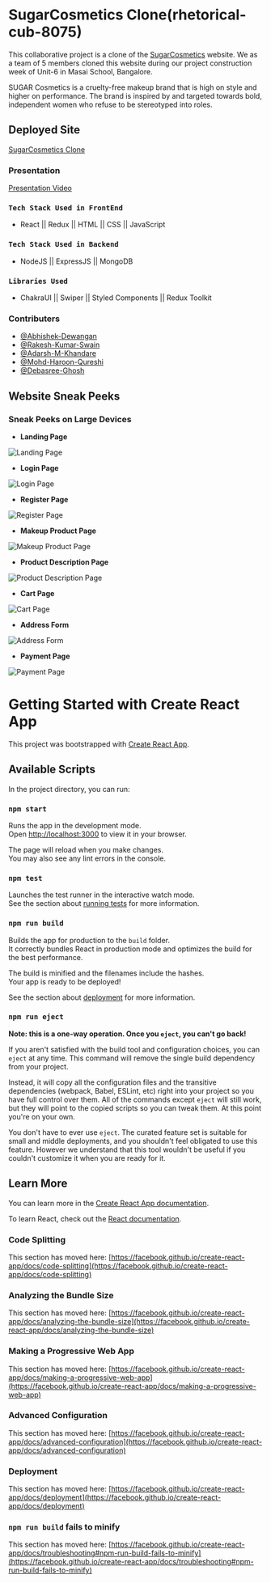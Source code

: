 # SugarCosmetics Clone(rhetorical-cub-8075)

This collaborative project is a clone of the [SugarCosmetics](https://sugarcosmetics.com/) website. We as a team of 5 members cloned this website during our project construction week of Unit-6 in Masai School, Bangalore.

SUGAR Cosmetics is a cruelty-free makeup brand that is high on style and higher on performance. The brand is inspired by and targeted towards bold, independent women who refuse to be stereotyped into roles.

## Deployed Site

[SugarCosmetics Clone](https://sugarcosmeticnem201.netlify.app/)

### Presentation

[Presentation Video](https://drive.google.com/file/d/1y6T2wkl-xWzEMbch7AIP4pWUFPqsjnol/view?usp=sharing)


### `Tech Stack Used in FrontEnd`

- React || Redux || HTML || CSS || JavaScript

### `Tech Stack Used in Backend`

- NodeJS || ExpressJS || MongoDB 

### `Libraries Used`

- ChakraUI || Swiper || Styled Components || Redux Toolkit 

### Contributers

- [@Abhishek-Dewangan](https://github.com/Abhishek-Dewangan)
- [@Rakesh-Kumar-Swain](https://github.com/SWAIN1998)
- [@Adarsh-M-Khandare](https://github.com/AdarshKhandare)
- [@Mohd-Haroon-Qureshi](https://github.com/HarshVardhan-dev)
- [@Debasree-Ghosh](https://github.com/Debasree-3031999)

## Website Sneak Peeks

### Sneak Peeks on Large Devices

- **Landing Page**

![Landing Page](./Website%20Sneak%20Peeks/LandingPage.png?raw=true)

- **Login Page**

![Login Page](./Website%20Sneak%20Peeks/Login.png?raw=true)

- **Register Page**

![Register Page](./Website%20Sneak%20Peeks/Register.png?raw=true)

- **Makeup Product Page**

![Makeup Product Page](./Website%20Sneak%20Peeks/Makup.png)


- **Product Description Page**

![Product Description Page](./Website%20Sneak%20Peeks/Description.png?raw=true)

- **Cart Page**

![Cart Page](./Website%20Sneak%20Peeks/Cart.png?raw=true)

- **Address Form**

![Address Form](./Website%20Sneak%20Peeks/Address.png?raw=true)

- **Payment Page**

![Payment Page](./Website%20Sneak%20Peeks/Payment.png?raw=true)


# Getting Started with Create React App

This project was bootstrapped with [Create React App](https://github.com/facebook/create-react-app).

## Available Scripts

In the project directory, you can run:

### `npm start`

Runs the app in the development mode.\
Open [http://localhost:3000](http://localhost:3000) to view it in your browser.

The page will reload when you make changes.\
You may also see any lint errors in the console.

### `npm test`

Launches the test runner in the interactive watch mode.\
See the section about [running tests](https://facebook.github.io/create-react-app/docs/running-tests) for more information.

### `npm run build`

Builds the app for production to the `build` folder.\
It correctly bundles React in production mode and optimizes the build for the best performance.

The build is minified and the filenames include the hashes.\
Your app is ready to be deployed!

See the section about [deployment](https://facebook.github.io/create-react-app/docs/deployment) for more information.

### `npm run eject`

**Note: this is a one-way operation. Once you `eject`, you can't go back!**

If you aren't satisfied with the build tool and configuration choices, you can `eject` at any time. This command will remove the single build dependency from your project.

Instead, it will copy all the configuration files and the transitive dependencies (webpack, Babel, ESLint, etc) right into your project so you have full control over them. All of the commands except `eject` will still work, but they will point to the copied scripts so you can tweak them. At this point you're on your own.

You don't have to ever use `eject`. The curated feature set is suitable for small and middle deployments, and you shouldn't feel obligated to use this feature. However we understand that this tool wouldn't be useful if you couldn't customize it when you are ready for it.

## Learn More

You can learn more in the [Create React App documentation](https://facebook.github.io/create-react-app/docs/getting-started).

To learn React, check out the [React documentation](https://reactjs.org/).

### Code Splitting

This section has moved here: [https://facebook.github.io/create-react-app/docs/code-splitting](https://facebook.github.io/create-react-app/docs/code-splitting)

### Analyzing the Bundle Size

This section has moved here: [https://facebook.github.io/create-react-app/docs/analyzing-the-bundle-size](https://facebook.github.io/create-react-app/docs/analyzing-the-bundle-size)

### Making a Progressive Web App

This section has moved here: [https://facebook.github.io/create-react-app/docs/making-a-progressive-web-app](https://facebook.github.io/create-react-app/docs/making-a-progressive-web-app)

### Advanced Configuration

This section has moved here: [https://facebook.github.io/create-react-app/docs/advanced-configuration](https://facebook.github.io/create-react-app/docs/advanced-configuration)

### Deployment

This section has moved here: [https://facebook.github.io/create-react-app/docs/deployment](https://facebook.github.io/create-react-app/docs/deployment)

### `npm run build` fails to minify

This section has moved here: [https://facebook.github.io/create-react-app/docs/troubleshooting#npm-run-build-fails-to-minify](https://facebook.github.io/create-react-app/docs/troubleshooting#npm-run-build-fails-to-minify)


